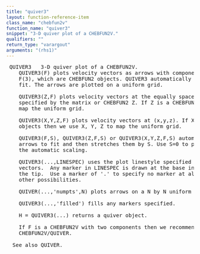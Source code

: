 ```yaml
---
title: "quiver3"
layout: function-reference-item
class_name: "chebfun2v"
function_name: "quiver3"
snippet: "3-D quiver plot of a CHEBFUN2V."
qualifiers: ""
return_type: "varargout"
arguments: "(rhs1)"
---
```


<pre class="help-text"> QUIVER3   3-D quiver plot of a CHEBFUN2V.
    QUIVER3(F) plots velocity vectors as arrows with components F(1), F(2),
    F(3), which are CHEBFUN2 objects. QUIVER3 automatically scales the arrows to
    fit. The arrows are plotted on a uniform grid.
 
    QUIVER3(Z,F) plots velocity vectors at the equally spaced surface points
    specified by the matrix or CHEBFUN2 Z. If Z is a CHEBFUN2 then we use Z to
    map the uniform grid.
 
    QUIVER3(X,Y,Z,F) plots velocity vectors at (x,y,z). If X, Y, Z are CHEBFUN2
    objects then we use X, Y, Z to map the uniform grid.
 
    QUIVER3(F,S), QUIVER3(Z,F,S) or QUIVER3(X,Y,Z,F,S) automatically scales the
    arrows to fit and then stretches them by S. Use S=0 to plot the arrows with
    the automatic scaling.
 
    QUIVER3(...,LINESPEC) uses the plot linestyle specified for the velocity
    vectors.  Any marker in LINESPEC is drawn at the base instead of an arrow on
    the tip.  Use a marker of '.' to specify no marker at all.  See PLOT for
    other possibilities.
 
    QUIVER(...,'numpts',N) plots arrows on a N by N uniform grid.
 
    QUIVER3(...,'filled') fills any markers specified.
 
    H = QUIVER3(...) returns a quiver object.
 
    If F is a CHEBFUN2V with two components then we recommend using
    CHEBFUN2V/QUIVER.
 
  See also QUIVER.
</pre>